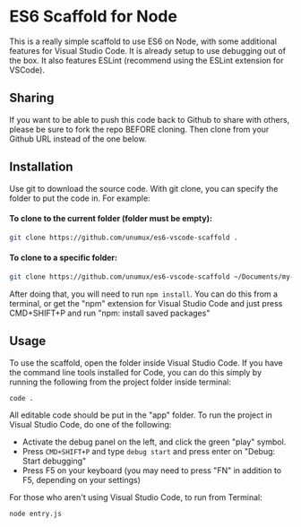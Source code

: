# ES6 Scaffold for Node

This is a really simple scaffold to use ES6 on Node, with some additional features for Visual Studio Code. It is already setup to use debugging out of the box. It also features ESLint (recommend using the ESLint extension for VSCode). 

## Sharing

If you want to be able to push this code back to Github to share with others, please be sure to fork the repo BEFORE cloning. Then clone from your Github URL instead of the one below. 

## Installation

Use git to download the source code. With git clone, you can specify the folder to put the code in. For example:

#### To clone to the current folder (folder must be empty):
```bash
git clone https://github.com/unumux/es6-vscode-scaffold .
```

#### To clone to a specific folder:
```bash
git clone https://github.com/unumux/es6-vscode-scaffold ~/Documents/my-test-project
```

After doing that, you will need to run `npm install`. You can do this from a terminal, or get the "npm" extension for Visual Studio Code and just press CMD+SHIFT+P and run "npm: install saved packages"  

## Usage

To use the scaffold, open the folder inside Visual Studio Code. If you have the command line tools installed for Code, you can do this simply by running the following from the project folder inside terminal:

```bash
code .
```

All editable code should be put in the "app" folder. To run the project in Visual Studio Code, do one of the following:

- Activate the debug panel on the left, and click the green "play" symbol.
- Press `CMD+SHIFT+P` and type `debug start` and press enter on "Debug: Start debugging"
- Press F5 on your keyboard (you may need to press "FN" in addition to F5, depending on your settings)

For those who aren't using Visual Studio Code, to run from Terminal:

```baseh
node entry.js
```
